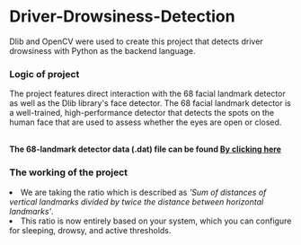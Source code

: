 # Driver-Drowsiness-Detection
Dlib and OpenCV were used to create this project that detects driver drowsiness with Python as the backend language.
<h3>Logic of project</h3>
The project features direct interaction with the 68 facial landmark detector as well as the Dlib library's face detector. The 68 facial landmark detector is a well-trained, high-performance detector that detects the spots on the human face that are used to assess whether the eyes are open or closed.</br></br>

<b>The 68-landmark detector data (.dat) file can be found <a href="http://dlib.net/files/shape_predictor_68_face_landmarks.dat.bz2"> By clicking here</a></B>

<h3>The working of the project</h3>
<li>We are taking the ratio which is described as <i>'Sum of distances of vertical landmarks divided by twice the distance between horizontal landmarks'</i>.
<li>This ratio is now entirely based on your system, which you can configure for sleeping, drowsy, and active thresholds.</ul>



